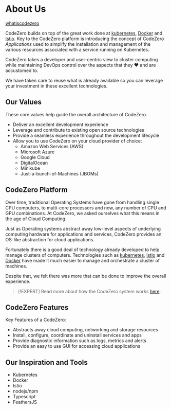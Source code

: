 # About Us

[whatiscodezero](../_fragments/whatiscodezero.md ":include")

CodeZero builds on top of the great work done at
[kubernetes](http://kubernetes.io), [Docker](http://docker.com) and
[Istio](http://istio.io). Key to the CodeZero platform is introducing the
concept of CodeZero _Applications_ used to simplify the installation and
management of the various resources associated with a service running on
Kubernetes.

CodeZero takes a developer and user-centric view to cluster computing while
maintaining DevOps control over the aspects that they :heart: and are accustomed
to.

We have taken care to reuse what is already available so you can leverage your
investment in these excellent technologies.

## Our Values

These core values help guide the overall architecture of CodeZero.

- Deliver an excellent development experience
- Leverage and contribute to existing open source technologies
- Provide a seamless experience throughout the development lifecycle
- Allow you to use CodeZero on your cloud provider of choice:
  - Amazon Web Services (AWS)
  - Microsoft Azure
  - Google Cloud
  - DigitalOcean
  - Minikube
  - Just-a-bunch-of-Machines (JBOMs)

## CodeZero Platform

Over time, traditional Operating Systems have gone from handling single CPU
computers, to multi-core processors and now, any number of CPU and GPU
combinations. At CodeZero, we asked ourselves what this means in the age of
Cloud Computing.

Just as Operating systems abstract away low-level aspects of underlying
computing hardware for applications and services, CodeZero provides an OS-like
abstraction for cloud applications.

Fortunately there is a good deal of technology already developed to help manage
clusters of computers. Technologies such as [kubernetes](http://kubernetes.io),
[Istio](http://istio.io) and [Docker](http://docker.com) have made it much
easier to manage and orchestrate a cluster of machines.

Despite that, we felt there was more that can be done to improve the overall
experience.

> [!EXPERT] Read more about how the CodeZero system works
> [here](../concepts/codezero-system).

## CodeZero Features

Key Features of a CodeZero:

- Abstracts away cloud computing, networking and storage resources
- Install, configure, coordinate and uninstall services and apps
- Provide diagnostic information such as logs, metrics and alerts
- Provide an easy to use GUI for accessing cloud applications

## Our Inspiration and Tools

- Kubernetes
- Docker
- Istio
- nodejs/npm
- Typescript
- FeathersJS
